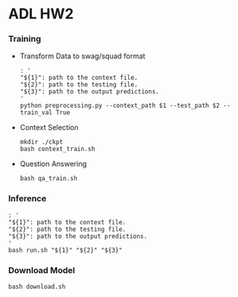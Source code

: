 # ADL HW2

### Training 
* Transform Data to swag/squad format
    ```bash=
    : '
    "${1}": path to the context file.
    "${2}": path to the testing file.
    "${3}": path to the output predictions.
    '
    python preprocessing.py --context_path $1 --test_path $2 --train_val True
    ```
* Context Selection
    ```bash=
	mkdir ./ckpt
    bash context_train.sh
    ```
* Question Answering
    ```bash=
    bash qa_train.sh
    ```

### Inference


```bash=
: '
"${1}": path to the context file.
"${2}": path to the testing file.
"${3}": path to the output predictions.
'
bash run.sh "${1}" "${2}" "${3}"
```


### Download Model
```bash=
bash download.sh
```
